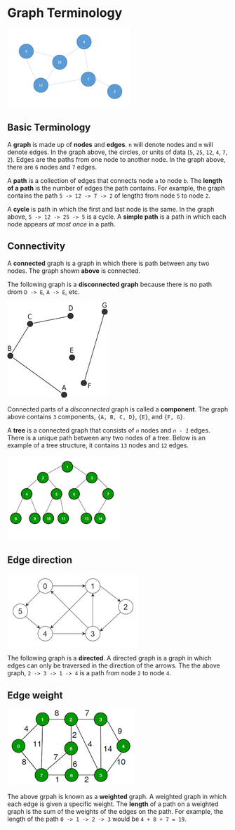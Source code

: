 # Graph Terminology

![Example Graph](../images/graph.png)

## Basic Terminology

A **graph** is made up of **nodes** and **edges**. `n` will denote nodes and `m` will denote edges. In the graph above, the circles, or units of data (`5`, `25`, `12`, `4`, `7`, `2`). Edges are the paths from one node to another node. In the graph above, there are `6` nodes and `7` edges.

A **path** is a collection of edges that connects node `a` to node `b`. The **length of a path** is the number of edges the path contains. For example, the graph contains the path `5 -> 12 -> 7 -> 2` of length`3` from node `5` to node `2`.

A **cycle** is path in which the first and last node is the same. In the graph above, `5 -> 12 -> 25 -> 5` is a cycle. A **simple path** is a path in which each node appears _at most once_ in a path.

## Connectivity

A **connected** graph is a graph in which there is path between any two nodes. The graph shown **above** is connected.

The following graph is a **disconnected graph** because there is no path drom `D -> E`, `A -> E`, etc.

![Disconnected Graph](../images/disconnected.png)

Connected parts of a _disconnected_ graph is called a **component**. The graph above contains `3` components, `{A, B, C, D}`, `{E}`, and `{F, G}`.

A **tree** is a connected graph that consists of _`n`_ nodes and _`n - 1`_ edges. There is a unique path between any two nodes of a tree. Below is an example of a tree structure, it contains `13` nodes and `12` edges.

![Tree Graph](../images/tree.png)

## Edge direction

![Directed Graph](../images/directed.png)

The following graph is a **directed**. A directed graph is a graph in which edges can only be traversed in the direction of the arrows. The the above graph, `2 -> 3 -> 1 -> 4` is a path from node `2` to node `4`.

## Edge weight

![Weighted Graph](../images/weighted.png)

The above grpah is known as a **weighted** graph. A weighted graph in which each edge is given a specific weight. The **length** of a path on a weighted graph is the sum of the weights of the edges on the path. For example, the length of the path `0 -> 1 -> 2 -> 3` would be `4 + 8 + 7 = 19`.